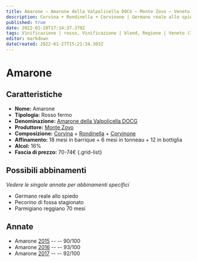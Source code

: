 ```yaml
---
title: Amarone – Amarone della Valpolicella DOCG – Monte Zovo – Veneto (IT) – 70-74€ – 4★-5★
description: Corvina + Rondinella + Corvinone | Germano reale allo spiedo – Pecorino di fossa stagionato – Parmigiano reggiano 70 mesi
published: true
date: 2022-01-28T17:14:37.370Z
tags: Vinificazione | rosso, Vinificazione | blend, Regione | Veneto (IT), Vinificazione | fermo, Prezzi | 70-74€, Vitigni | Corvina, Vitigni | Corvinone, Vitigni | Rondinella, Alimento | Formaggi - pecorino di fossa stagionato, Alimento | germano, Cottura | allo spiedo, Alimento | Formaggi - parmigiano reggiano stagionato
editor: markdown
dateCreated: 2022-01-27T15:21:34.303Z
---
```


# Amarone

## Caratteristiche
- **Nome:** <span class="nome">Amarone</span>
- **Tipologia:** Rosso fermo
- **Denominazione:** <span class="denominazione">[Amarone della Valpolicella DOCG](/denominazioni/Italia/Veneto/DOCG/Amarone-della-Valpolicella)</span>
- **Produttore:** <span class="cantina">[Monte Zovo](/produttori/Italia/Veneto/Monte-Zovo)</span> 
- **Composizione:** [Corvina](/vitigni/Italia/bacca-nera/corvina) + [Rondinella](/vitigni/Italia/bacca-nera/rondinella) + [Corvinone](/vitigni/Italia/bacca-nera/corvinone)
- **Affinamento:** 18 mesi in barrique + 6 mesi in tonneau + 12 in bottiglia
- **Alcol:** 16%
- **Fascia di prezzo:** 70-74€
{.grid-list}

## Possibili abbinamenti
*Vedere le singole annate per abbinamenti specifici*

- Germano reale allo spiedo
- Pecorino di fossa stagionato
- Parmigiano reggiano 70 mesi

## Annate
- Amarone [2015](vini/Italia/Veneto/Monte-Zovo/Amarone/2015) -- <span class="star-4"></span> -- 90/100
- Amarone [2016](vini/Italia/Veneto/Monte-Zovo/Amarone/2016) -- <span class="star-5"></span> -- 93/100
- Amarone [2017](vini/Italia/Veneto/Monte-Zovo/Amarone/2017) -- <span class="star-5"></span> -- 92/100
